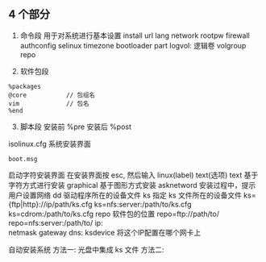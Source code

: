 

## 4 个部分

1. 命令段
    用于对系统进行基本设置
    install
    url
    lang
    network
    rootpw
    firewall
    authconfig
    selinux
    timezone
    bootloader
    part
    logvol: 逻辑卷
    volgroup
    repo

2. 软件包段
```
%packages
@core           // 包组名
vim             // 包名
%end
```

3. 脚本段
    安装前 %pre
    安装后 %post


isolinux.cfg
    系统安装界面

    boot.msg    



启动字符安装界面
    在安装界面按 esc, 然后输入 linux(label) text(选项)
        text        基于字符方式进行安装
        graphical   基于图形方式安装
        asknetword  安装过程中，提示用户设置网络
        dd          驱动程序所在的设备文件
        ks          指定 ks 文件所在的设备文件
            ks={ftp|http}://ip/path/ks.cfg
            ks=nfs:server:/path/to/ks.cfg
            ks=cdrom:/path/to/ks.cfg
        repo        软件包的位置
            repo=ftp://path/to/
            repo=nfs:server:/path/to/
        ip:         
        netmask
        gateway
        dns:
        ksdevice    将这个IP配置在哪个网卡上


自动安装系统
    方法一:
        光盘中集成 ks 文件
    方法二:
                                                                                                                                                                                                                                                                                                                     
